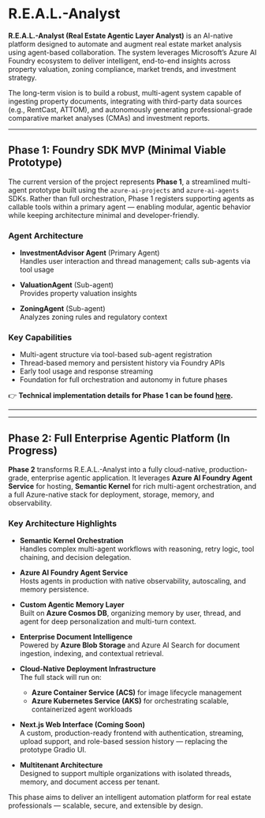 # R.E.A.L.-Analyst

**R.E.A.L.-Analyst (Real Estate Agentic Layer Analyst)** is an AI-native platform designed to automate and augment real estate market analysis using agent-based collaboration. The system leverages Microsoft’s Azure AI Foundry ecosystem to deliver intelligent, end-to-end insights across property valuation, zoning compliance, market trends, and investment strategy.

The long-term vision is to build a robust, multi-agent system capable of ingesting property documents, integrating with third-party data sources (e.g., RentCast, ATTOM), and autonomously generating professional-grade comparative market analyses (CMAs) and investment reports.

---

## Phase 1: Foundry SDK MVP (Minimal Viable Prototype)

The current version of the project represents **Phase 1**, a streamlined multi-agent prototype built using the `azure-ai-projects` and `azure-ai-agents` SDKs. Rather than full orchestration, Phase 1 registers supporting agents as callable tools within a primary agent — enabling modular, agentic behavior while keeping architecture minimal and developer-friendly.

### Agent Architecture

- **InvestmentAdvisor Agent** (Primary Agent)  
  Handles user interaction and thread management; calls sub-agents via tool usage

- **ValuationAgent** (Sub-agent)  
  Provides property valuation insights

- **ZoningAgent** (Sub-agent)  
  Analyzes zoning rules and regulatory context

### Key Capabilities

- Multi-agent structure via tool-based sub-agent registration  
- Thread-based memory and persistent history via Foundry APIs  
- Early tool usage and response streaming  
- Foundation for full orchestration and autonomy in future phases  

👉 **Technical implementation details for Phase 1 can be found [here](./foundry_sdk_phase/README.md).**


---

---

## Phase 2: Full Enterprise Agentic Platform (In Progress)

**Phase 2** transforms R.E.A.L.-Analyst into a fully cloud-native, production-grade, enterprise agentic application. It leverages **Azure AI Foundry Agent Service** for hosting, **Semantic Kernel** for rich multi-agent orchestration, and a full Azure-native stack for deployment, storage, memory, and observability.

### Key Architecture Highlights

- **Semantic Kernel Orchestration**  
  Handles complex multi-agent workflows with reasoning, retry logic, tool chaining, and decision delegation.

- **Azure AI Foundry Agent Service**  
  Hosts agents in production with native observability, autoscaling, and memory persistence.

- **Custom Agentic Memory Layer**  
  Built on **Azure Cosmos DB**, organizing memory by user, thread, and agent for deep personalization and multi-turn context.

- **Enterprise Document Intelligence**  
  Powered by **Azure Blob Storage** and Azure AI Search for document ingestion, indexing, and contextual retrieval.

- **Cloud-Native Deployment Infrastructure**  
  The full stack will run on:
  - **Azure Container Service (ACS)** for image lifecycle management
  - **Azure Kubernetes Service (AKS)** for orchestrating scalable, containerized agent workloads

- **Next.js Web Interface (Coming Soon)**  
  A custom, production-ready frontend with authentication, streaming, upload support, and role-based session history — replacing the prototype Gradio UI.

- **Multitenant Architecture**  
  Designed to support multiple organizations with isolated threads, memory, and document access per tenant.

This phase aims to deliver an intelligent automation platform for real estate professionals — scalable, secure, and extensible by design.

